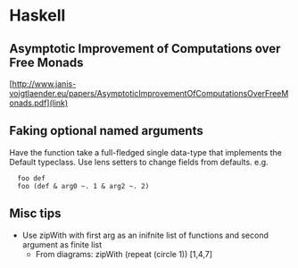 # Haskell

## Asymptotic Improvement of Computations over Free Monads
[http://www.janis-voigtlaender.eu/papers/AsymptoticImprovementOfComputationsOverFreeMonads.pdf](link)

## Faking optional named arguments

  Have the function take a full-fledged single data-type that implements the Default typeclass.
  Use lens setters to change fields from defaults.
  e.g.
```
  foo def
  foo (def & arg0 ~. 1 & arg2 ~. 2)
```

## Misc tips

  - Use zipWith with first arg as an inifnite list of functions and second argument as finite list
    - From diagrams: zipWith (repeat (circle 1)) [1,4,7]
